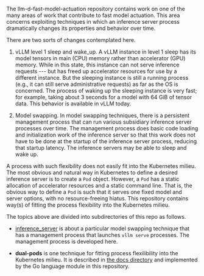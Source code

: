 The llm-d-fast-model-actuation repository contains work on one of the
many areas of work that contribute to fast model actuation. This area
concerns exploiting techniques in which an inference server process
dramatically changes its properties and behavior over time.

There are two sorts of changes contemplated here.

1. vLLM level 1 sleep and wake_up. A vLLM instance in level 1 sleep
has its model tensors in main (CPU) memory rather than accelerator
(GPU) memory. While in this state, this instance can not serve
inference requests --- but has freed up accelerator resources for use
by a different instance. But the sleeping instance is still a running
process (e.g., it can still serve administrative requests) as far as
the OS is concerned. The process of waking up the sleeping instance is
very fast; for example, taking about 3 seconds for a model with 64 GiB
of tensor data. This behavior is available in vLLM today.

2. Model swapping. In model swapping techniques, there is a persistent
management process that can run various subsidiary inference server
processes over time. The management process does basic code loading
and initialization work of the inference server so that this work does
not have to be done at the startup of the inference server process,
reducing that startup latency. The inference servers may be able to
sleep and wake up.

A process with such flexibility does not easily fit into the
Kubernetes milieu. The most obvious and natural way in Kubernetes to
define a desired inference server is to create a `Pod`
object. However, a `Pod` has a static allocation of accelerator
resources and a static command line. That is, the obvious way to
define a `Pod` is such that it serves one fixed model and server
options, with no resource-freeing hiatus. This repository contains
way(s) of fitting the process flexibility into the Kubernetes milieu.

The topics above are divided into subdirectories of this repo as follows.

- [inference_server](inference_server) is about a particular model
  swapping technique that has a management process that launches `vllm
  serve` processes. The management process is developed here.

- **dual-pods** is one technique for fitting process flexilibility
  into the Kubernetes milieu. It is described in [the docs
  directory](docs) and implemented by the Go language module in this
  repository.
